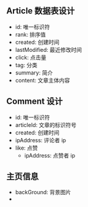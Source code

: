 ## Article 数据表设计

+ id: 唯一标识符
+ rank: 排序值 
+ created: 创建时间
+ lastModified: 最近修改时间
+ click: 点击量
+ tag: 分类
+ summary: 简介
+ content: 文章主体内容


## Comment 设计

+ id: 唯一标识符
+ articleId: 文章的标识符号
+ created: 创建时间
+ ipAddress: 评论者 ip
+ like: 点赞
  + ipAddress: 点赞者 ip

## 主页信息

+ backGround: 背景图片
+ 